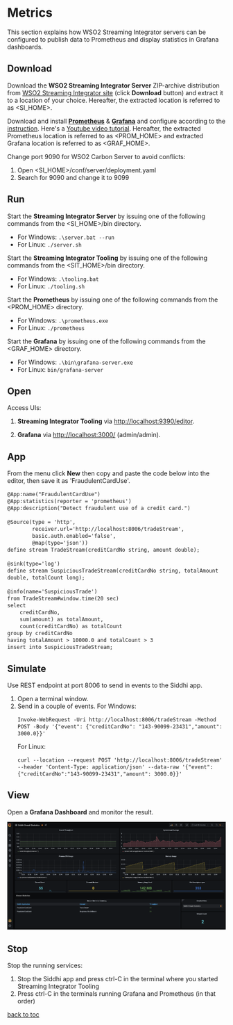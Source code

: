 # Metrics
This section explains how WSO2 Streaming Integrator servers can be configured to publish data to Prometheus and display statistics in Grafana dashboards.

## Download
Download the **WSO2 Streaming Integrator Server** ZIP-archive distribution from [WSO2 Streaming Integrator site](https://wso2.com/integration/streaming-integrator/) (click **Download** button) and extract it to a location of your choice. Hereafter, the extracted location is referred to as <SI_HOME>.

Download and install **[Prometheus](https://prometheus.io/download/)** & **[Grafana](https://grafana.com/grafana/download)** and configure according to the [instruction](https://ei.docs.wso2.com/en/latest/streaming-integrator/admin/setting-up-grafana-dashboards/). Here's a [Youtube video tutorial](https://youtu.be/rhmtkPOx0Gw). Hereafter, the extracted Prometheus location is referred to as <PROM_HOME> and extracted Grafana location is referred to as <GRAF_HOME>.

Change port 9090 for WSO2 Carbon Server to avoid conflicts:
1. Open <SI_HOME>/conf/server/deployment.yaml 
2. Search for 9090 and change it to 9099

## Run
Start the **Streaming Integrator Server** by issuing one of the following commands from the <SI_HOME>/bin directory.

* For Windows: ```.\server.bat --run```
* For Linux: ```./server.sh```

Start the **Streaming Integrator Tooling** by issuing one of the following commands from the <SIT_HOME>/bin directory.

* For Windows: ```.\tooling.bat```
* For Linux: ```./tooling.sh```

Start the **Prometheus** by issuing one of the following commands from the <PROM_HOME> directory.

* For Windows: ```.\prometheus.exe```
* For Linux: ```./prometheus```

Start the **Grafana** by issuing one of the following commands from the <GRAF_HOME> directory.

* For Windows: ```.\bin\grafana-server.exe```
* For Linux: ```bin/grafana-server```

## Open
Access UIs:

1. **Streaming Integrator Tooling** via [http://localhost:9390/editor](http://localhost:9390/editor).

2. **Grafana** via [http://localhost:3000/](http://localhost:3000/) (admin/admin).

## App
From the menu click **New** then copy and paste the code below into the editor, then save it as 'FraudulentCardUse'.

```
@App:name("FraudulentCardUse")
@App:statistics(reporter = 'prometheus')
@App:description("Detect fraudulent use of a credit card.")

@Source(type = 'http',
        receiver.url='http://localhost:8006/tradeStream',
        basic.auth.enabled='false',
        @map(type='json'))
define stream TradeStream(creditCardNo string, amount double);

@sink(type='log')
define stream SuspiciousTradeStream(creditCardNo string, totalAmount double, totalCount long);

@info(name='SuspiciousTrade')
from TradeStream#window.time(20 sec)
select 
    creditCardNo, 
    sum(amount) as totalAmount,
    count(creditCardNo) as totalCount
group by creditCardNo 
having totalAmount > 10000.0 and totalCount > 3
insert into SuspiciousTradeStream;
```

## Simulate

Use REST endpoint at port 8006 to send in events to the Siddhi app.
1. Open a terminal window.
2. Send in a couple of events.
    For Windows: 
    ```
    Invoke-WebRequest -Uri http://localhost:8006/tradeStream -Method POST -Body '{"event": {"creditCardNo": "143-90099-23431","amount": 3000.0}}'
    ```
    For Linux: 
    ```
    curl --location --request POST 'http://localhost:8006/tradeStream' --header 'Content-Type: application/json' --data-raw '{"event": {"creditCardNo":"143-90099-23431","amount": 3000.0}}'
    ```

## View
Open a **Grafana Dashboard** and monitor the result.

![grafana](/img/grafana.png)

## Stop

Stop the running services:
1. Stop the Siddhi app and press ctrl-C in the terminal where you started Streaming Integrator Tooling
4. Press ctrl-C in the terminals running Grafana and Prometheus (in that order)

[back to toc](../README.md)